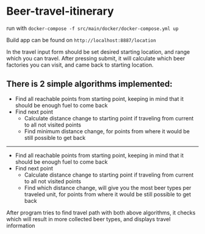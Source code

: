 # Beer-travel-itinerary

run with `docker-compose -f src/main/docker/docker-compose.yml up`

Build app can be found on `http://localhost:8887/location`

In the travel input form should be set desired starting location, and range which you can travel. 
After pressing submit, it will calculate which beer factories you can visit, and came back to starting location.

There is 2 simple algorithms implemented:
---
* Find all reachable points from starting point, keeping in mind that it should be enough fuel to come back
* Find next point
    * Calculate distance change to starting point if traveling from current to all not visited points
    * Find minimum distance change, for points from where it would be still possible to get back
---
* Find all reachable points from starting point, keeping in mind that it should be enough fuel to come back
* Find next point
    * Calculate distance change to starting point if traveling from current to all not visited points
    * Find which distance change, will give you the most beer types per traveled unit, for points from where it would be still possible to get back
    
After program tries to find travel path with both above algorithms, it checks which will result in more collected beer types, and displays travel information